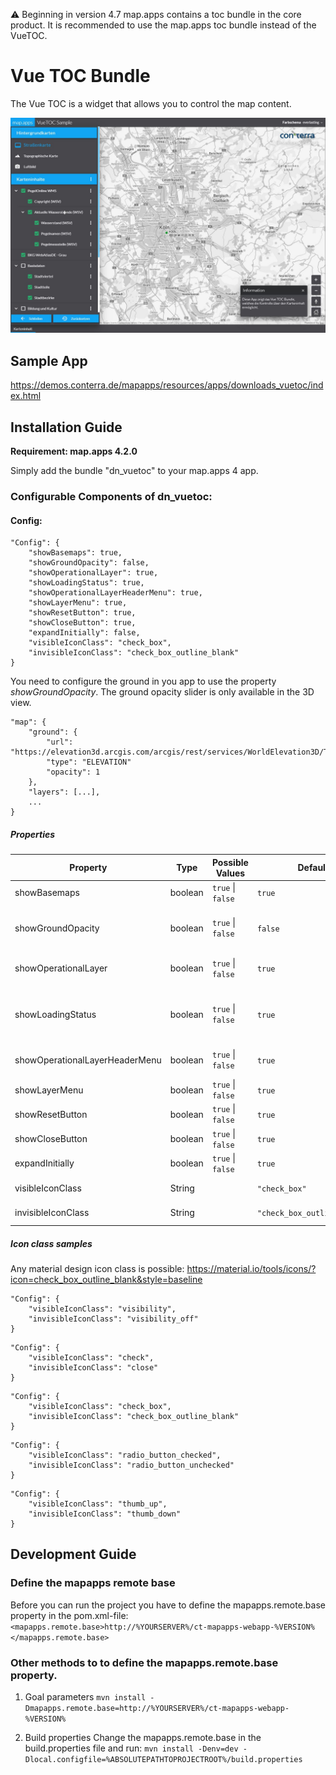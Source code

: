:warning:
Beginning in version 4.7 map.apps contains a toc bundle in the core product. It is recommended to use the map.apps toc bundle instead of the VueTOC.

# Vue TOC Bundle
The Vue TOC is a widget that allows you to control the map content.

![Screenshot App](https://github.com/conterra/mapapps-vuetoc/blob/master/screenshot.JPG)

## Sample App
https://demos.conterra.de/mapapps/resources/apps/downloads_vuetoc/index.html

## Installation Guide
**Requirement: map.apps 4.2.0**

Simply add the bundle "dn_vuetoc" to your map.apps 4 app.

### Configurable Components of dn_vuetoc:

#### Config:
```
"Config": {
    "showBasemaps": true,
    "showGroundOpacity": false,
    "showOperationalLayer": true,
    "showLoadingStatus": true,
    "showOperationalLayerHeaderMenu": true,
    "showLayerMenu": true,
    "showResetButton": true,
    "showCloseButton": true,
    "expandInitially": false,
    "visibleIconClass": "check_box",
    "invisibleIconClass": "check_box_outline_blank"
}
```

You need to configure the ground in you app to use the property *showGroundOpacity*. The ground opacity slider is only available in the 3D view.

```
"map": {
    "ground": {
        "url": "https://elevation3d.arcgis.com/arcgis/rest/services/WorldElevation3D/Terrain3D/ImageServer",
        "type": "ELEVATION"
        "opacity": 1
    },
    "layers": [...],
    ...
}
```

##### Properties
| Property                       | Type    | Possible Values                 | Default                         | Description                          |
|--------------------------------|---------|---------------------------------|---------------------------------|--------------------------------------|
| showBasemaps                   | boolean | ```true``` &#124; ```false```   | ```true```                      | Show basemaps                        |
| showGroundOpacity              | boolean | ```true``` &#124; ```false```   | ```false```                     | Show ground opacity slider           |
| showOperationalLayer           | boolean | ```true``` &#124; ```false```   | ```true```                      | Show operational layers              |
| showLoadingStatus              | boolean | ```true``` &#124; ```false```   | ```true```                      | Show current loading status of layer |
| showOperationalLayerHeaderMenu | boolean | ```true``` &#124; ```false```   | ```true```                      | Show operational layer menu          |
| showLayerMenu                  | boolean | ```true``` &#124; ```false```   | ```true```                      | Show layer menu                      |
| showResetButton                | boolean | ```true``` &#124; ```false```   | ```true```                      | Show reset button                    |
| showCloseButton                | boolean | ```true``` &#124; ```false```   | ```true```                      | Show close menu                      |
| expandInitially                | boolean | ```true``` &#124; ```false```   | ```true```                      | Expands the tree                     |
| visibleIconClass               | String  |                                 | ```"check_box"```               | Visible icon class                   |
| invisibleIconClass             | String  |                                 | ```"check_box_outline_blank"``` | Invisible icon class                 |

##### Icon class samples
Any material design icon class is possible: https://material.io/tools/icons/?icon=check_box_outline_blank&style=baseline

```
"Config": {
    "visibleIconClass": "visibility",
    "invisibleIconClass": "visibility_off"
}
```
```
"Config": {
    "visibleIconClass": "check",
    "invisibleIconClass": "close"
}
```
```
"Config": {
    "visibleIconClass": "check_box",
    "invisibleIconClass": "check_box_outline_blank"
}
```
```
"Config": {
    "visibleIconClass": "radio_button_checked",
    "invisibleIconClass": "radio_button_unchecked"
}
```
```
"Config": {
    "visibleIconClass": "thumb_up",
    "invisibleIconClass": "thumb_down"
}
```

## Development Guide
### Define the mapapps remote base
Before you can run the project you have to define the mapapps.remote.base property in the pom.xml-file:
`<mapapps.remote.base>http://%YOURSERVER%/ct-mapapps-webapp-%VERSION%</mapapps.remote.base>`

### Other methods to to define the mapapps.remote.base property.
1. Goal parameters
`mvn install -Dmapapps.remote.base=http://%YOURSERVER%/ct-mapapps-webapp-%VERSION%`

2. Build properties
Change the mapapps.remote.base in the build.properties file and run:
`mvn install -Denv=dev -Dlocal.configfile=%ABSOLUTEPATHTOPROJECTROOT%/build.properties`
